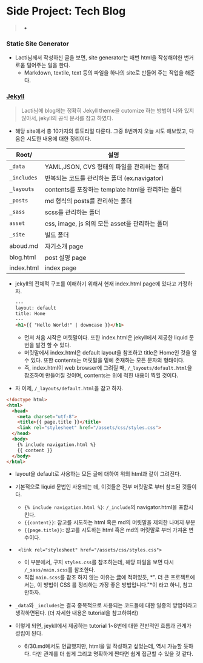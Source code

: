 # Side Project: Tech Blog

> *  



### Static Site Generator

* Lacti님께서 작성하신 글을 보면, site generator는 매번 html을 작성해야한 번거로움 덜어주는 일을 한다. 
  * Markdown, textile, text 등의 파일을 하나의 site로 만들어 주는 작업을 해준다.

### [Jekyll](https://jekyllrb-ko.github.io/docs/step-by-step/01-setup/)

> Lacti님에 blog에는 정확히 Jekyll theme을 cutomize 하는 방법이 나와 있지 않아서, jekyll의 공식 문서를 참고 하였다.

* 해당 site에서 총 10가지의 튜토리얼 다룬다. 그중 8번까지 오늘 시도 해보았고, 다음은 시도한 내용에 대한 정리이다.

| Root/         | 설명                                              |
| ------------- | ------------------------------------------------- |
| ``_data``     | YAML,JSON, CVS 형태의 파일을 관리하는 폴더        |
| ``_includes`` | 반복되는 코드를 관리하는 폴더 (ex.navigator)      |
| ``_layouts``  | contents를 포장하는 template html을 관리하는 폴더 |
| ``_posts``    | md 형식의 posts를 관리하는 폴더                   |
| ``_sass``     | scss를 관리하는 폴더                              |
| ``asset``     | css, image, js 외의 모든 asset을 관리하는 폴더    |
| ``_site``     | 빌드 폴더                                         |
| aboud.md      | 자기소개 page                                     |
| blog.html     | post 설명 page                                    |
| index.html    | index page                                        |

* jekyll의 전체적 구조를 이해하기 위해서 현재 index.html page에 있다고 가정하자.

  ```html
  ---
  layout: default
  title: Home
  ---
  <h1>{{ "Hello World!" | downcase }}</h1>
  ```

  * 먼저 처음 시작은 머릿말이다. 또한 index.html은 jekyll에서 제공한 liquid 문번을 발견 할 수 있다.
  * 머릿말에서 index.html은 default layout을 참조하고 title은 Home인 것을 알 수 있다. 또한 contents는 머릿말을 밑에 존재하는 모든 문자의 형태이다.
  * 즉, index.html이 web browser에 그려질 때, ``/_layouts/default.html``을 참조하여 만들어질 것이며, contents는 위에 적힌 내용이 찍힐 것이다.  

*  자 이제, ``/_layouts/default.html``을 참고 하자.

  ```html
  <!doctype html>
  <html>
    <head>
      <meta charset="utf-8">
      <title>{{ page.title }}</title>
      <link rel="stylesheet" href="/assets/css/styles.css">
    </head>
    <body>
      {% include navigation.html %}
      {{ content }}
    </body>
  </html>
  ```

  * layout을 default로 사용하는 모든 글에 대하여 위의 html과 같이 그려진다.
  * 기본적으로 liquid 문법인 사용되는 데, 이것들은 전부 머릿말로 부터 참조된 것들이다.
    * ``{% include navigation.html %}``: ``/_include``의 navigator.html을 포함시킨다.
    * ``{{content}}``:  참고를 시도하는 html 혹은 md의 머릿말을 제외한 나머지 부분
    * ``{{page.title}}``: 참고를 시도하는 html 혹은 md의 머릿말로 부터 가져온 변수이다.
  * `` <link rel="stylesheet" href="/assets/css/styles.css">``
    * 이 부분에서, 구지 ``styles.css``를 참조하는데, 해당 파일을 보면 다시 ``/_sass/main.scss``를 참조한다.
    * 직접 ``main.scss``를 참조 하지 않는 이유는 [글](https://jekyllrb-ko.github.io/docs/step-by-step/07-assets/)에 적혀있듯, *". 더 큰 프로젝트에서는, 이 방법이 CSS 를 정리하는 가장 좋은 방법입니다."*이 라고 하니, 참고만하자.

* ``_data``와 ``_includes``는 결국 중복적으로 사용되는 코드들에 대한 일종의 방법이라고 생각하면된다. (더 자세한 내용은 tutorial을 참고하여라)

* 이렇게 되면, jeykll에서 제공하는 tutorial 1~8번에 대한 전반적인 흐름과 관계가 성립이 된다.
  * 6/30.md에서도 언급했지만, html을 덜 작성하고 싶었는데, 역시 가능할 듯하다. 다만 관계를 더 쉽게 그리고 명확하게 짠다면 쉽게 접근할 수 있을 것 같다.